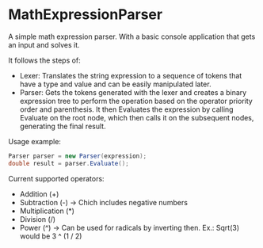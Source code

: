 # MathExpressionParser
A simple math expression parser. With a basic console application that gets an input and solves it.

It follows the steps of:
- Lexer: Translates the string expression to a sequence of tokens that have a type and value and can be easily manipulated later.
- Parser: Gets the tokens generated with the lexer and creates a binary expression tree to perform the operation based on the operator priority order and parenthesis. It then Evaluates the expression by calling Evaluate on the root node, which then calls it on the subsequent nodes, generating the final result.

Usage example:
```csharp
Parser parser = new Parser(expression);
double result = parser.Evaluate();
```

Current supported operators:
- Addition (+)
- Subtraction (-) -> Chich includes negative numbers
- Multiplication (*)
- Division (/)
- Power (^) -> Can be used for radicals by inverting then. Ex.: Sqrt(3) would be 3 ^ (1 / 2)
